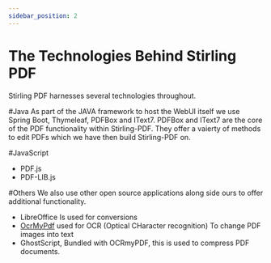 ```yaml
---
sidebar_position: 2
---
```


# The Technologies Behind Stirling PDF

Stirling PDF harnesses several technologies throughout.

#Java
As part of the JAVA framework to host the WebUI itself we use
Spring Boot, Thymeleaf, PDFBox and IText7.
PDFBox and IText7 are the core of the PDF functionality within Stirling-PDF.
They offer a vaierty of methods to edit PDFs which we have then build Stirling-PDF on.

#JavaScript
- PDF.js
- PDF-LIB.js


#Others
We also use other open source applications along side ours to offer additional functionality.
- LibreOffice Is used for conversions
- [OcrMyPdf](https://github.com/ocrmypdf/OCRmyPDF) used for OCR (Optical CHaracter recognition) To change PDF images into text
- GhostScript, Bundled with OCRmyPDF, this is used to compress PDF documents.

